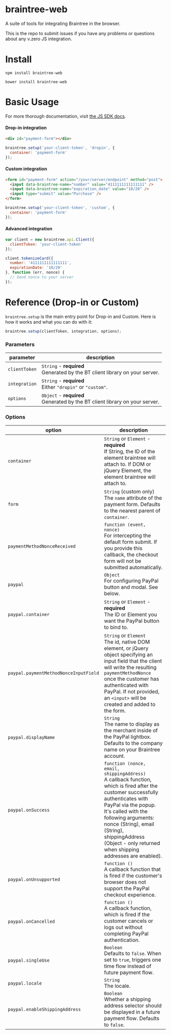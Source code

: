 braintree-web
=================

A suite of tools for integrating Braintree in the browser.

This is the repo to submit issues if you have any problems or questions about any v.zero JS integration.

Install
=======

```
npm install braintree-web
```

```
bower install braintree-web
```

Basic Usage
===========

For more thorough documentation, visit [the JS SDK docs](https://developers.braintreepayments.com/javascript/sdk/client).

#### Drop-in integration

```html
<div id="payment-form"></div>
```

```javascript
braintree.setup('your-client-token', 'dropin', {
  container: 'payment-form'
});
```

#### Custom integration

```html
<form id="payment-form" action="/your/server/endpoint" method="post">
  <input data-braintree-name="number" value="4111111111111111" />
  <input data-braintree-name="expiration_date" value="10/20" />
  <input type="submit" value="Purchase" />
</form>
```

```javascript
braintree.setup('your-client-token', 'custom', {
  container: 'payment-form'
});
```

#### Advanced integration

```javascript
var client = new braintree.api.Client({
  clientToken: 'your-client-token'
});

client.tokenizeCard({
  number: '4111111111111111',
  expirationDate: '10/20'
}, function (err, nonce) {
  // Send nonce to your server
});
```

Reference (Drop-in or Custom)
=========

`braintree.setup` is the main entry point for Drop-in and Custom. Here is how it works and what you can do with it:

```javascript
braintree.setup(clientToken, integration, options);
```

### Parameters

| parameter | description |
| --- | --- |
| `clientToken` | `String` - **required** <br /> Generated by the BT client library on your server. |
| `integration` | `String` - **required** <br /> Either `"dropin"` or `"custom"`. |
| `options` | `Object` - **required** <br /> Generated by the BT client library on your server. |

### Options

| option | description |
| --- | --- |
| `container` | `String` or `Element` - **required** <br /> If String, the ID of the element braintree will attach to. If DOM or jQuery Element, the element braintree will attach to. |
| `form` | `String` (custom only) <br /> The `name` attribute of the payment form. Defaults to the nearest parent of `container`. |
| `paymentMethodNonceReceived` | `function (event, nonce)` <br />For intercepting the default form submit. If you provide this callback, the checkout form will not be submitted automatically. |
| `paypal` | `Object` <br /> For configuring PayPal button and modal. See below. |
| `paypal.container` | `String` or `Element` - **required** <br /> The ID or Element you want the PayPal button to bind to. |
| `paypal.paymentMethodNonceInputField` | `String` or `Element` <br /> The id, native DOM element, or jQuery object specifying an input field that the client will write the resulting `paymentMethodNonce` once the customer has authenticated with PayPal. If not provided, an `<input>` will be created and added to the form. |
| `paypal.displayName` | `String` <br /> The name to display as the merchant inside of the PayPal lightbox. Defaults to the company name on your Braintree account. |
| `paypal.onSuccess` | `function (nonce, email, shippingAddress)` <br /> A callback function, which is fired after the customer successfully authenticates with PayPal via the popup. It's called with the following arguments: nonce (String), email (String), shippingAddress (Object - only returned when shipping addresses are enabled). |
| `paypal.onUnsupported` | `function ()` <br /> A callback function that is fired if the customer's browser does not support the PayPal checkout experience. |
| `paypal.onCancelled` | `function ()` <br /> A callback function, which is fired if the customer cancels or logs out without completing PayPal authentication. |
| `paypal.singleUse` | `Boolean` <br /> Defaults to `false`. When set to `true`, triggers one time flow instead of future payment flow. |
| `paypal.locale` | `String` <br /> The locale. |
| `paypal.enableShippingAddress` | `Boolean` <br /> Whether a shipping address selector should be displayed in a future payment flow. Defaults to `false`. |
